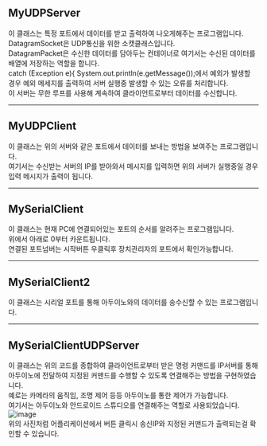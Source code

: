 ## MyUDPServer

이 클래스는 특정 포트에서 데이터를 받고 출력하여 나오게해주는 프로그램입니다.<br>
DatagramSocket은 UDP통신을 위한 소캣클래스입니다.<br>
DatagramPacket은 수신한 데이터를 담아두는 컨테이너로 여기서는 수신된 데이터를 배열에 저장하는 역할을 합니다.<br>
catch (Exception e){ System.out.println(e.getMessage());에서 예외가 발생할 경우 예외 메세지를 출력하여 서버 실행중 발생할 수 있는 오류를 처리합니다.<br>
이 서버는 무한 루프를 사용해 계속하여 클라이언트로부터 데이터를 수신합니다.

------------------------------------------------------------------------------

## MyUDPClient

이 클래스는 위의 서버와 같은 포트에서 데이터를 보내는 방법을 보여주는 프로그램입니다.<br>
여기서는 수신받는 서버의 IP를 받아와서 메시지를 입력하면 위의 서버가 실행중일 경우 입력 메시지가 출력이 됩니다.<br>

---------------------------------------------------

## MySerialClient

이 클래스는 현재 PC에 연결되어있는 포트의 순서를 알려주는 프로그램입니다.<br>
위에서 아래로 0부터 카운트됩니다.<br>
연결된 포트넘버는 시작버튼 우클릭후 장치관리자의 포트에서 확인가능합니다.

------------------------------------------------------------------

## MySerialClient2
이 클래스는 시리얼 포트를 통해 아두이노와의 데이터를 송수신할 수 있는 프로그램입니다.<br>

------------------------------------------------------------------------------

## MySerialClientUDPServer
이 클래스는 위의 코드를 종합하여 클라이언트로부터 받은 명령 커맨드를 IP서버를 통해 아두이노에 전달하여 지정된 커맨드를 수행할 수 있도록 연결해주는 방법을 구현하였습니다.<br>
예로는 카메라의 움직임, 조명 제어 등등 아두이노를 통한 제어가 가능합니다.<br>
여기서는 아두이노와 안드로이드 스튜디오를 연결해주는 역할로 사용되었습니다.<br>
![image](https://github.com/user-attachments/assets/350b5ffc-8041-4001-88c9-0254718f4c52)<br>
위의 사진처럼 어플리케이션에서 버튼 클릭시 송신IP와 지정된 커맨드가 출력되는걸 확인할 수 있습니다.


